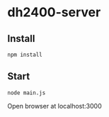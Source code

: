 # dh2400-server

## Install
    npm install

## Start
    node main.js

Open browser at localhost:3000